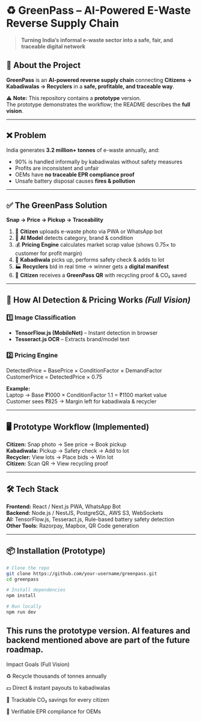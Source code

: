 # ♻ GreenPass – AI-Powered E-Waste Reverse Supply Chain

> **Turning India’s informal e-waste sector into a safe, fair, and traceable digital network**



## 📌 About the Project

**GreenPass** is an **AI-powered reverse supply chain** connecting **Citizens → Kabadiwalas → Recyclers** in a **safe, profitable, and traceable way**.

⚠ **Note:** This repository contains a **prototype** version.  
The prototype demonstrates the workflow; the README describes the **full vision**.

---

## ❌ Problem

India generates **3.2 million+ tonnes** of e-waste annually, and:

- 90% is handled informally by kabadiwalas without safety measures
- Profits are inconsistent and unfair
- OEMs have **no traceable EPR compliance proof**
- Unsafe battery disposal causes **fires & pollution**

---

## ✅ The GreenPass Solution

**Snap → Price → Pickup → Traceability**

1. 📸 **Citizen** uploads e-waste photo via PWA or WhatsApp bot
2. 🤖 **AI Model** detects category, brand & condition
3. 💰 **Pricing Engine** calculates market scrap value (shows 0.75× to customer for profit margin)
4. 🚚 **Kabadiwala** picks up, performs safety check & adds to lot
5. 🏭 **Recyclers** bid in real time → winner gets a **digital manifest**
6. 📜 **Citizen** receives a **GreenPass QR** with recycling proof & CO₂ saved

---

## 🧠 How AI Detection & Pricing Works *(Full Vision)*

### 1️⃣ Image Classification
- **TensorFlow.js (MobileNet)** – Instant detection in browser
- **Tesseract.js OCR** – Extracts brand/model text

### 2️⃣ Pricing Engine

DetectedPrice = BasePrice × ConditionFactor × DemandFactor
CustomerPrice = DetectedPrice × 0.75


**Example:**  
Laptop → Base ₹1000 × ConditionFactor 1.1 = ₹1100 market value  
Customer sees ₹825 → Margin left for kabadiwala & recycler

---

## 🖥 Prototype Workflow (Implemented)

**Citizen:** Snap photo → See price → Book pickup  
**Kabadiwala:** Pickup → Safety check → Add to lot  
**Recycler:** View lots → Place bids → Win lot  
**Citizen:** Scan QR → View recycling proof

---

## 🛠 Tech Stack

**Frontend:** React / Next.js PWA, WhatsApp Bot  
**Backend:** Node.js / NestJS, PostgreSQL, AWS S3, WebSockets  
**AI:** TensorFlow.js, Tesseract.js, Rule-based battery safety detection  
**Other Tools:** Razorpay, Mapbox, QR Code generation

---

## 📦 Installation (Prototype)

```bash
# Clone the repo
git clone https://github.com/your-username/greenpass.git
cd greenpass

# Install dependencies
npm install

# Run locally
npm run dev
```
## This runs the prototype version. AI features and backend  mentioned above are part of the future roadmap.

Impact Goals (Full Vision)

♻ Recycle thousands of tonnes annually

💵 Direct & instant payouts to kabadiwalas

🌱 Trackable CO₂ savings for every citizen

📜 Verifiable EPR compliance for OEMs
